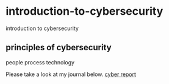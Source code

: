# introduction-to-cybersecurity
introduction to cybersecurity

## principles of cybersecurity
people
process
technology

Please take a look at my journal below.
[cyber report](https://github.com/JerryAjufo/introduction-to-cybersecurity/blob/main/International%20Journal%20of%20Information%20Technology.pdf)
